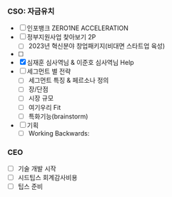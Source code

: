 ### CSO: 자금유치 
- [ ] 인포뱅크 ZERO1NE ACCELERATION
- [ ] 정부지원사업 찾아보기 2P
	- [ ] 2023년 혁신분야 창업패키지(비대면 스타트업 육성)
- [ ] 
- [x] 심재훈 심사역님 & 이준호 심사역님 Help
- [ ] 세그먼트 별 전략
	- [ ] 세그먼트 특징 & 페르소나 정의
	- [ ] 장/단점
	- [ ] 시장 규모
	- [ ] 여기우리 Fit
	- [ ] 특화기능(brainstorm)
- [ ] 기획
	- [ ] Working Backwards: 

### CEO
- [ ] 기술 개발 시작
- [ ] 시드팁스 회계감사비용
- [ ] 팁스 준비